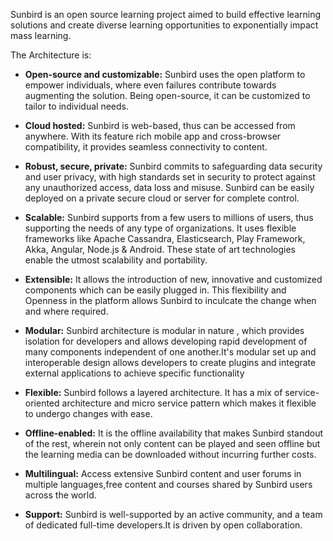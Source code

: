 
Sunbird is an open source learning project aimed to build effective learning solutions and create diverse learning opportunities to exponentially impact mass learning.

The Architecture is:

+ **Open-source and customizable:** Sunbird uses the open platform to empower individuals, where even failures contribute towards augmenting the solution. Being open-source, it can be customized to tailor to individual needs.

+ **Cloud hosted:** Sunbird is web-based, thus can be accessed from anywhere. With its feature rich mobile app and cross-browser compatibility, it provides seamless connectivity to content.

+ **Robust, secure, private:** Sunbird commits to safeguarding data security and user privacy, with high standards set in security to protect against any unauthorized access, data loss and misuse. Sunbird can be easily deployed on a private secure cloud or server for complete control.

+ **Scalable:** Sunbird supports from a few users to millions of users, thus supporting the needs of any type of organizations. It uses flexible frameworks like Apache Cassandra, Elasticsearch, Play Framework, Akka, Angular, Node.js & Android. These state of art technologies enable the utmost scalability and portability.

+ **Extensible:** It allows the introduction of new, innovative and customized components which can be easily plugged in. This flexibility and Openness in the platform allows Sunbird to inculcate the change when and where required.

+ **Modular:** Sunbird architecture is modular in nature , which provides isolation for developers and allows developing rapid development of many components independent of one another.It's modular set up and interoperable design allows developers to create plugins and integrate external applications to achieve specific functionality

+ **Flexible:** Sunbird follows a layered architecture. It has a mix of service-oriented architecture and micro service pattern which makes it flexible to undergo changes with ease.

+ **Offline-enabled:** It is the offline availability that makes Sunbird standout of the rest, wherein not only content can be played and seen offline but the learning media can be downloaded without incurring further costs.

+ **Multilingual:** Access extensive Sunbird content and user forums in multiple languages,free content and courses shared by Sunbird users across the world.

+ **Support:** Sunbird is well-supported by an active  community, and a team of dedicated full-time developers.It is driven by open collaboration.
